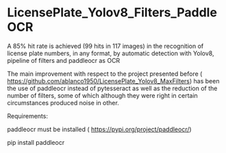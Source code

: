 # LicensePlate_Yolov8_Filters_PaddleOCR
A 85% hit rate is achieved (99 hits in 117 images) in the recognition of license plate numbers, in any format, by automatic detection with Yolov8, pipeline of filters and  paddleocr as OCR

The main improvement with respect to the project presented before ( https://github.com/ablanco1950/LicensePlate_Yolov8_MaxFilters) has been the use of paddleocr instead of pytesseract as well as the reduction of the number of filters, some of which although they were right in certain circumstances produced noise in other.

Requirements:

paddleocr must be installed ( https://pypi.org/project/paddleocr/)

pip install paddleocr 
